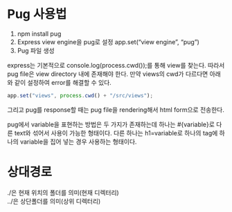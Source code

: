 # Pug 사용법

1. npm install pug
2. Express view engine을 pug로 설정
   app.set(“view engine”, “pug”)
3. Pug 파일 생성

express는 기본적으로 console.log(process.cwd());를 통해 view를 찾는다. 따라서 pug file은 view directory 내에 존재해야 한다. 만약 views의 cwd가 다르다면 아래와 같이 설정하여 error를 해결할 수 있다.

```javascript
app.set("views", process.cwd() + "/src/views");
```

그리고 pug를 response할 때는 pug file을 rendering해서 html form으로 전송한다.

pug에서 variable을 표현하는 방법은 두 가지가 존재하는데 하나는 #{variable}로 다른 text와 섞어서 사용이 가능한 형태이다. 다른 하나는 h1=variable로 하나의 tag에 하나의 variable을 집어 넣는 경우 사용하는 형태이다.

# 상대경로

./은 현재 위치의 폴더를 의미(현재 디렉터리)
<br/>
../은 상단폴더를 의미(상위 디렉터리)
